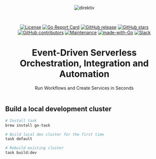 <p align="center">
  <img src="assets/images/direktiv-logo-50.png" alt="direktiv">
</p>

<br>

<div align="center">

[![License](https://img.shields.io/badge/License-Apache--2.0-blue)](#license)
[![Go Report Card](https://goreportcard.com/badge/github.com/direktiv/direktiv)](https://goreportcard.com/report/github.com/direktiv/direktiv) 
[![GitHub release](https://img.shields.io/github/release/direktiv/direktiv.svg)](https://github.com/direktiv/direktiv/releases/)
[![GitHub stars](https://badgen.net/github/stars/direktiv/direktiv)](https://github.com/direktiv/direktiv/stargazers/)
[![GitHub contributors](https://img.shields.io/github/contributors/direktiv/direktiv.svg)](https://github.com/direktiv/badges/graphs/contributors/)
[![Maintenance](https://img.shields.io/badge/Maintained%3F-yes-green.svg)](https://github.com/direktiv/direktiv/graphs/commit-activity)
[![made-with-Go](https://img.shields.io/badge/Made%20with-Go-1f425f.svg)](https://go.dev/)
[![Slack](https://img.shields.io/badge/Slack-Join%20Direktiv-4a154b?style=flat&logo=slack)](https://join.slack.com/t/direktiv-io/shared_invite/zt-zf7gmfaa-rYxxBiB9RpuRGMuIasNO~g)

</div>


<h1 align="center">Event-Driven Serverless Orchestration, Integration and Automation</h1>
<div align="center">
Run Workflows and Create Services in Seconds
</div>
</br>


## Build a local development cluster

```bash
# Install task
brew install go-task

# Build local dev cluster for the first time
task default

# Rebuild existing cluster
task build:dev
